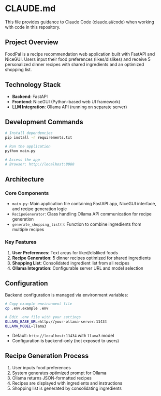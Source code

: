 # CLAUDE.md

This file provides guidance to Claude Code (claude.ai/code) when working with code in this repository.

## Project Overview

FoodPal is a recipe recommendation web application built with FastAPI and NiceGUI. Users input their food preferences (likes/dislikes) and receive 5 personalized dinner recipes with shared ingredients and an optimized shopping list.

## Technology Stack

- **Backend**: FastAPI
- **Frontend**: NiceGUI (Python-based web UI framework)
- **LLM Integration**: Ollama API (running on separate server)

## Development Commands

```bash
# Install dependencies
pip install -r requirements.txt

# Run the application
python main.py

# Access the app
# Browser: http://localhost:8080
```

## Architecture

### Core Components

- `main.py`: Main application file containing FastAPI app, NiceGUI interface, and recipe generation logic
- `RecipeGenerator`: Class handling Ollama API communication for recipe generation
- `generate_shopping_list()`: Function to combine ingredients from multiple recipes

### Key Features

1. **User Preferences**: Text areas for liked/disliked foods
2. **Recipe Generation**: 5 dinner recipes optimized for shared ingredients
3. **Shopping List**: Consolidated ingredient list from all recipes
4. **Ollama Integration**: Configurable server URL and model selection

## Configuration

Backend configuration is managed via environment variables:

```bash
# Copy example environment file
cp .env.example .env

# Edit .env file with your settings
OLLAMA_BASE_URL=http://your-ollama-server:11434
OLLAMA_MODEL=llama3
```

- Default: `http://localhost:11434` with `llama3` model
- Configuration is backend-only (not exposed to users)

## Recipe Generation Process

1. User inputs food preferences
2. System generates optimized prompt for Ollama
3. Ollama returns JSON-formatted recipes
4. Recipes are displayed with ingredients and instructions
5. Shopping list is generated by consolidating ingredients
